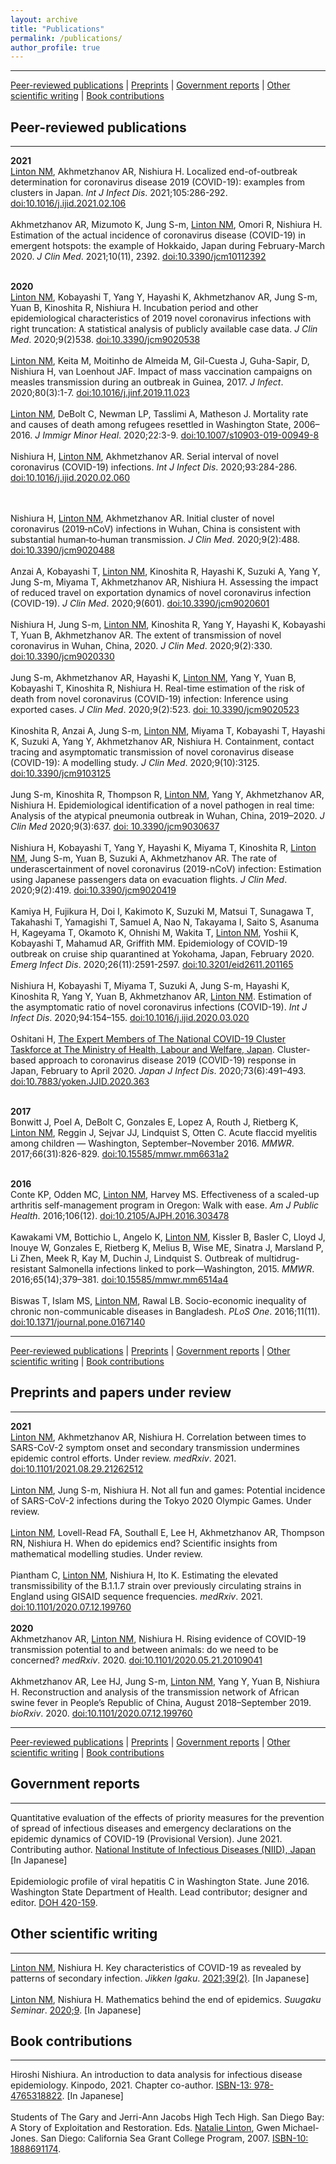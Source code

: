 ```yaml
---
layout: archive
title: "Publications"
permalink: /publications/
author_profile: true
---
```


***
[Peer-reviewed publications](#pr) | [Preprints](#pp) | [Government reports](#gr) | [Other scientific writing](#osw) | [Book contributions](#bc)
<br>

## <a name="pr"></a> Peer-reviewed publications ##
***
**2021**<br>
<u>Linton NM</u>, Akhmetzhanov AR, Nishiura H. Localized end-of-outbreak determination for coronavirus disease 2019 (COVID-19): examples from clusters in Japan. <i>Int J Infect Dis</i>. 2021;105:286-292. [doi:10.1016/j.ijid.2021.02.106](https://www.ijidonline.com/article/S1201-9712(21)00192-2/)
<br><br>
Akhmetzhanov AR, Mizumoto K, Jung S-m, <u>Linton NM</u>, Omori R, Nishiura H. Estimation of the actual incidence of coronavirus disease (COVID-19) in emergent hotspots: the example of Hokkaido, Japan during February-March 2020. <i>J Clin Med</i>. 2021;10(11), 2392. [doi:10.3390/jcm10112392](https://www.mdpi.com/2077-0383/10/11/2392)
<br><br>

**2020**<br>
<u>Linton NM</u>, Kobayashi T, Yang Y, Hayashi K, Akhmetzhanov AR, Jung S-m, Yuan B, Kinoshita R, Nishiura H. Incubation period and other epidemiological characteristics of 2019 novel coronavirus infections with right truncation: A statistical analysis of publicly available case data. <i>J Clin Med</i>. 2020;9(2)538. [doi:10.3390/jcm9020538](https://www.mdpi.com/2077-0383/9/2/538)
<br><br>
<u>Linton NM</u>, Keita M, Moitinho de Almeida M, Gil-Cuesta J, Guha-Sapir, D, Nishiura H, van Loenhout JAF. Impact of mass vaccination campaigns on measles transmission during an outbreak in Guinea, 2017. <i>J Infect</i>. 2020;80(3):1-7. [doi:10.1016/j.jinf.2019.11.023](https://www.journalofinfection.com/article/S0163-4453(20)30023-2/abstract)
<br><br>
<u>Linton NM</u>, DeBolt C, Newman LP, Tasslimi A, Matheson J. Mortality rate and causes of death among refugees resettled in Washington State, 2006–2016. <i>J Immigr Minor Heal</i>. 2020;22:3-9. [doi:10.1007/s10903-019-00949-8](https://link.springer.com/article/10.1007%2Fs10903-019-00949-8)
<br><br>
Nishiura H, <u>Linton NM</u>, Akhmetzhanov AR. Serial interval of novel coronavirus (COVID-19) infections. <i>Int J Infect Dis</i>. 2020;93:284-286. [doi:10.1016/j.ijid.2020.02.060](https://www.ijidonline.com/article/S1201-9712(20)30119-3/fulltext)
<!-- <a href="/files/pubs/Nishiura_2020_SI.pdf"><img src="/images/pdf_24x24.png"/></a> -->
<br><br>
Nishiura H, <u>Linton NM</u>, Akhmetzhanov AR. Initial cluster of novel coronavirus (2019‐nCoV) infections in Wuhan, China is consistent with substantial human‐to‐human transmission. <i>J Clin Med</i>. 2020;9(2):488. [doi:10.3390/jcm9020488](https://www.mdpi.com/2077-0383/9/2/488)
<br><br>
Anzai A, Kobayashi T, <u>Linton NM</u>, Kinoshita R, Hayashi K, Suzuki A, Yang Y, Jung S-m, Miyama T, Akhmetzhanov AR, Nishiura H. Assessing the impact of reduced travel on exportation dynamics of novel coronavirus infection (COVID-19). <i>J Clin Med</i>. 2020;9(601). [doi:10.3390/jcm9020601](https://www.mdpi.com/2077-0383/9/2/601)
<br><br>
Nishiura H, Jung S-m, <u>Linton NM</u>, Kinoshita R, Yang Y, Hayashi K, Kobayashi T, Yuan B, Akhmetzhanov AR. The extent of transmission of novel coronavirus in Wuhan, China, 2020. <i>J Clin Med</i>. 2020;9(2):330. [doi:10.3390/jcm9020330](https://www.mdpi.com/2077-0383/9/2/330)
<br><br>
Jung S-m, Akhmetzhanov AR, Hayashi K, <u>Linton NM</u>, Yang Y, Yuan B, Kobayashi T, Kinoshita R, Nishiura H. Real-time estimation of the risk of death from novel coronavirus (COVID-19) infection: Inference using exported cases. <i>J Clin Med</i>. 2020;9(2):523. [doi: 10.3390/jcm9020523](https://www.mdpi.com/2077-0383/9/2/523)
<br><br>
Kinoshita R, Anzai A, Jung S-m, <u>Linton NM</u>, Miyama T, Kobayashi T, Hayashi K, Suzuki A, Yang Y, Akhmetzhanov AR, Nishiura H. Containment, contact tracing and asymptomatic transmission of novel coronavirus disease (COVID-19): A modelling study. <i>J Clin Med</i>. 2020;9(10):3125. [doi:10.3390/jcm9103125](https://www.mdpi.com/2077-0383/9/10/3125)
<br><br>
Jung S-m, Kinoshita R, Thompson R, <u>Linton NM</u>, Yang Y, Akhmetzhanov AR, Nishiura H. Epidemiological identification of a novel pathogen in real time: Analysis of the atypical pneumonia outbreak in Wuhan, China, 2019–2020. <i>J Clin Med</i> 2020;9(3):637. [doi: 10.3390/jcm9030637](https://www.mdpi.com/2077-0383/9/3/637)
<br><br>
Nishiura H, Kobayashi T, Yang Y, Hayashi K, Miyama T, Kinoshita R, <u>Linton NM</u>, Jung S-m, Yuan B, Suzuki A, Akhmetzhanov AR. The rate of underascertainment of novel coronavirus (2019-nCoV) infection: Estimation using Japanese passengers data on evacuation flights. <i>J Clin Med</i>. 2020;9(2):419. [doi:10.3390/jcm9020419](https://www.mdpi.com/2077-0383/9/2/419)
<br><br>
Kamiya H, Fujikura H, Doi I, Kakimoto K, Suzuki M, Matsui T, Sunagawa T, Takahashi T, Yamagishi T, Samuel A, Nao N, Takayama I, Saito S, Asanuma H, Kageyama T, Okamoto K, Ohnishi M, Wakita T, <u>Linton NM</u>, Yoshii K, Kobayashi T, Mahamud AR, Griffith MM. Epidemiology of COVID-19 outbreak on cruise ship quarantined at Yokohama, Japan, February 2020. <i>Emerg Infect Dis</i>. 2020;26(11):2591-2597. [doi:10.3201/eid2611.201165](https://wwwnc.cdc.gov/eid/article/26/11/20-1165_article)
<br><br>
Nishiura H, Kobayashi T, Miyama T, Suzuki A, Jung S-m, Hayashi K, Kinoshita R, Yang Y, Yuan B, Akhmetzhanov AR, <u>Linton NM</u>. Estimation of the asymptomatic ratio of novel coronavirus infections (COVID-19). <i>Int J Infect Dis</i>. 2020;94:154–155. [doi:10.1016/j.ijid.2020.03.020](https://www.ijidonline.com/article/S1201-9712(20)30139-9/fulltext)
<br><br>
Oshitani H, <u>The Expert Members of The National COVID-19 Cluster Taskforce at The Ministry of Health, Labour and Welfare, Japan</u>. Cluster-based approach to coronavirus disease 2019 (COVID-19) response in Japan, February to April 2020. <i>Japan J Infect Dis</i>. 2020;73(6):491–493. [doi:10.7883/yoken.JJID.2020.363](https://www.jstage.jst.go.jp/article/yoken/73/6/73_JJID.2020.363/_article)
<br><br>

**2017**<br>
Bonwitt J, Poel A, DeBolt C, Gonzales E, Lopez A, Routh J, Rietberg K, <u>Linton NM</u>, Reggin J, Sejvar JJ, Lindquist S, Otten C. Acute flaccid myelitis among children — Washington, September–November 2016. <i>MMWR</i>. 2017;66(31):826-829. [doi:10.15585/mmwr.mm6631a2](https://www.cdc.gov/mmwr/volumes/66/wr/mm6631a2.htm)
<br><br>

**2016**<br>
Conte KP, Odden MC, <u>Linton NM</u>, Harvey MS. Effectiveness of a scaled-up arthritis self-management program in Oregon: Walk with ease. <i>Am J Public Health</i>. 2016;106(12). [doi:10.2105/AJPH.2016.303478](https://ajph.aphapublications.org/doi/abs/10.2105/AJPH.2016.303478)
<br><br>
Kawakami VM, Bottichio L, Angelo K, <u>Linton NM</u>, Kissler B, Basler C, Lloyd J, Inouye W, Gonzales E, Rietberg K, Melius B, Wise ME, Sinatra J, Marsland P, Li Zhen, Meek R, Kay M, Duchin J, Lindquist S. Outbreak of multidrug-resistant Salmonella infections linked to pork—Washington, 2015. <i>MMWR</i>. 2016;65(14);379–381. [doi:10.15585/mmwr.mm6514a4](https://www.cdc.gov/mmwr/volumes/65/wr/mm6514a4.htm)
<br><br>
Biswas T, Islam MS, <u>Linton NM</u>, Rawal LB. Socio-economic inequality of chronic non-communicable diseases in Bangladesh. <i>PLoS One</i>. 2016;11(11). [doi:10.1371/journal.pone.0167140](https://journals.plos.org/plosone/article?id=10.1371/journal.pone.0167140)
<br>

***
[Peer-reviewed publications](#pr) | [Preprints](#pp) | [Government reports](#gr) | [Other scientific writing](#osw) | [Book contributions](#bc)
<br>

## <a name="pp"></a> Preprints and papers under review ##
***
**2021**<br>
<u>Linton NM</u>, Akhmetzhanov AR, Nishiura H. Correlation between times to SARS-CoV-2 symptom onset and secondary transmission undermines epidemic control efforts. Under review. <i>medRxiv</i>. 2021. [doi:10.1101/2021.08.29.21262512](https://www.medrxiv.org/content/10.1101/2021.08.29.21262512v1)
<br><br>
<u>Linton NM</u>, Jung S-m, Nishiura H. Not all fun and games: Potential incidence of SARS-CoV-2 infections during the Tokyo 2020 Olympic Games. Under review.
<br><br>
<u>Linton NM</u>, Lovell-Read FA, Southall E, Lee H, Akhmetzhanov AR, Thompson RN, Nishiura H. When do epidemics end? Scientific insights from mathematical modelling studies. Under review.
<br><br>
Piantham C, <u>Linton NM</u>, Nishiura H, Ito K. Estimating the elevated transmissibility of the B.1.1.7 strain over previously circulating strains in England using GISAID sequence frequencies. <i>medRxiv</i>. 2021. [doi:10.1101/2020.07.12.199760](https://www.medrxiv.org/content/10.1101/2021.03.17.21253775v4)
<br><br>
**2020**<br>
Akhmetzhanov AR, <u>Linton NM</u>, Nishiura H. Rising evidence of COVID-19 transmission potential to and between animals: do we need to be concerned? <i>medRxiv</i>. 2020. [doi:10.1101/2020.05.21.20109041](https://www.medrxiv.org/content/10.1101/2020.05.21.20109041v1)
<br><br>
Akhmetzhanov AR, Lee HJ, Jung S-m, <u>Linton NM</u>, Yang Y, Yuan B, Nishiura H. Reconstruction and analysis of the transmission network of African swine fever in People’s Republic of China, August 2018–September 2019. <i>bioRxiv</i>. 2020. [doi:10.1101/2020.07.12.199760](https://www.biorxiv.org/content/10.1101/2020.07.12.199760v1)
<br>

***
[Peer-reviewed publications](#pr) | [Preprints](#pp) | [Government reports](#gr) | [Other scientific writing](#osw) | [Book contributions](#bc)
<br>


## <a name="gr"></a> Government reports ##
***
Quantitative evaluation of the effects of priority measures for the prevention of spread of infectious diseases and emergency declarations on the epidemic dynamics of COVID-19 (Provisional Version). June 2021. Contributing author. [National Institute of Infectious Diseases (NIID), Japan](https://www.niid.go.jp/niid/ja/diseases/ka/corona-virus/2019-ncov/2484-idsc/10437-covid19-47.html) [In Japanese]
<br><br>
Epidemiologic profile of viral hepatitis C in Washington State. June 2016. Washington State Department of Health. Lead contributor; designer and editor. [DOH 420-159](https://www.doh.wa.gov/Portals/1/Documents/Pubs/420-159-HCVEpiProfile.pdf).


## <a name="osw"></a> Other scientific writing ##
***
<u>Linton NM</u>, Nishiura H. Key characteristics of COVID-19 as revealed by patterns of secondary infection. <i>Jikken Igaku</i>. [2021;39(2)](https://www.yodosha.co.jp/jikkenigaku/book/9784758103923/index.html). [In Japanese]
<br><br>
<u>Linton NM</u>, Nishiura H. Mathematics behind the end of epidemics. <i>Suugaku Seminar</i>. [2020;9](https://www.nippyo.co.jp/blogsusemi/2020/08/11/%e6%95%b0%e5%ad%a6%e3%82%bb%e3%83%9f%e3%83%8a%e3%83%bc2020%e5%b9%b49%e5%8f%b7-%e5%a5%bd%e8%a9%95%e7%99%ba%e5%a3%b2%e4%b8%ad%ef%bc%81/). [In Japanese]


## <a name="bc"></a> Book contributions ##
***
Hiroshi Nishiura. An introduction to data analysis for infectious disease epidemiology. Kinpodo, 2021. Chapter co-author. [‎ISBN-13: 978-4765318822](https://www.amazon.co.jp/-/en/%E8%A5%BF%E6%B5%A6-%E5%8D%9A/dp/4765318826/). [In Japanese]
<br><br>
Students of The Gary and Jerri-Ann Jacobs High Tech High. San Diego Bay: A Story of Exploitation and Restoration. Eds. <u>Natalie Linton</u>, Gwen Michael-Jones. San Diego: California Sea Grant College Program, 2007. [ISBN-10: 1888691174](https://www.abebooks.com/9781888691177/San-Diego-Bay-Story-Exploitation-1888691174/plp).
